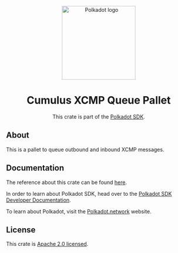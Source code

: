 <div align="center">

<img
alt="Polkadot logo" width="200"
src="https://raw.githubusercontent.com/paritytech/polkadot-sdk/rzadp/readmes/docs/images/Polkadot_Logo_Horizontal_Pink_BlackOnWhite.png">

# Cumulus XCMP Queue Pallet

This crate is part of the [Polkadot SDK](https://github.com/paritytech/polkadot-sdk/).

</div>

## About

This is a pallet to queue outbound and inbound XCMP messages.

## Documentation

The reference about this crate can be found [here](https://paritytech.github.io/polkadot-sdk/master/cumulus_pallet_xcmp_queue).

In order to learn about Polkadot SDK, head over to the [Polkadot SDK Developer Documentation](https://paritytech.github.io/polkadot-sdk/master/polkadot_sdk_docs/index.html).

To learn about Polkadot, visit the [Polkadot.network](https://polkadot.network/) website.

## License

This crate is [Apache 2.0 licensed](https://spdx.org/licenses/Apache-2.0.html).
